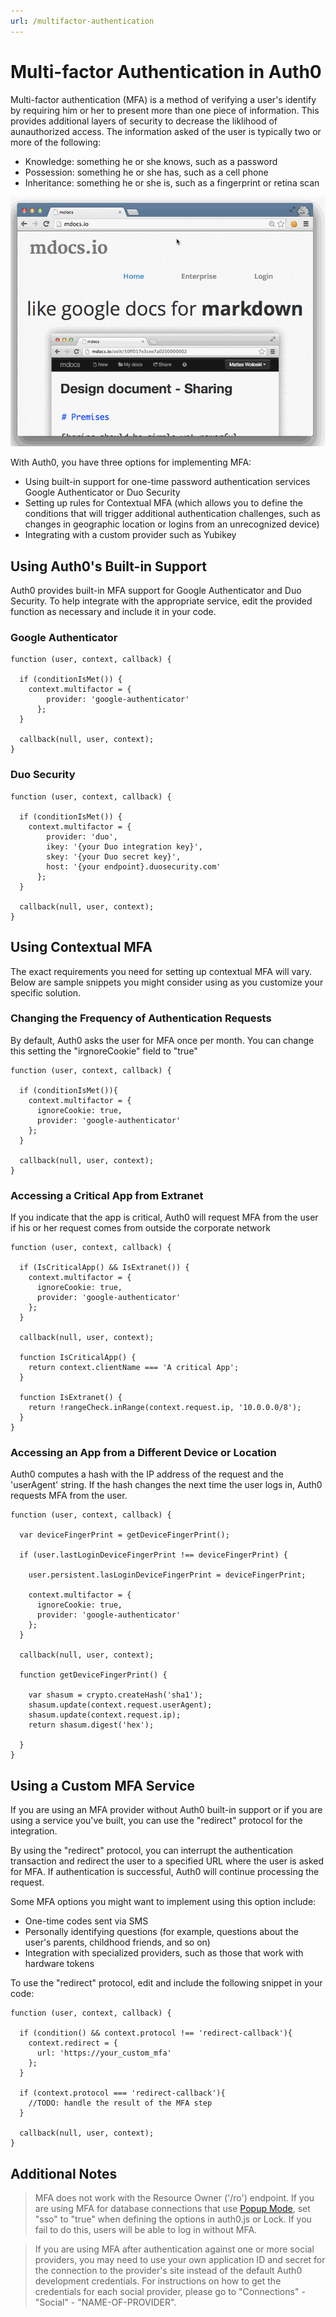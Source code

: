 ```yaml
---
url: /multifactor-authentication
---
```


# Multi-factor Authentication in Auth0

Multi-factor authentication (MFA) is a method of verifying a user's identify by requiring him or her to present more than one piece of information. This provides additional layers of security to decrease the liklihood of aunauthorized access. The information asked of the user is typically two or more of the following:

* Knowledge: something he or she knows, such as a password
* Possession: something he or she has, such as a cell phone
* Inheritance: something he or she is, such as a fingerprint or retina scan

![](/media/articles/mfa/duo.gif)

With Auth0, you have three options for implementing MFA:

* Using built-in support for one-time password authentication services Google Authenticator or Duo Security
* Setting up rules for Contextual MFA (which allows you to define the conditions that will trigger additional authentication challenges, such as changes in geographic location or logins from an unrecognized device)
* Integrating with a custom provider such as Yubikey

## Using Auth0's Built-in Support 

Auth0 provides built-in MFA support for Google Authenticator and Duo Security. To help integrate with the appropriate service, edit the provided function as necessary and include it in your code.

### Google Authenticator

```
function (user, context, callback) {

  if (conditionIsMet()) {
    context.multifactor = {
        provider: 'google-authenticator'
      };
  }

  callback(null, user, context);
}
```

### Duo Security

```
function (user, context, callback) {

  if (conditionIsMet()) {
    context.multifactor = {
        provider: 'duo',
        ikey: '{your Duo integration key}',
        skey: '{your Duo secret key}',
        host: '{your endpoint}.duosecurity.com'
      };
  }

  callback(null, user, context);
}
```

## Using Contextual MFA

The exact requirements you need for setting up contextual MFA will vary. Below are sample snippets you might consider using as you customize your specific solution.

### Changing the Frequency of Authentication Requests

By default, Auth0 asks the user for MFA once per month. You can change this setting the "irgnoreCookie" field to "true"

```
function (user, context, callback) {

  if (conditionIsMet()){
    context.multifactor = {
      ignoreCookie: true,
      provider: 'google-authenticator'
    };
  }

  callback(null, user, context);
}
```

### Accessing a Critical App from Extranet

If you indicate that the app is critical, Auth0 will request MFA from the user if his or her request comes from outside the corporate network

```
function (user, context, callback) {

  if (IsCriticalApp() && IsExtranet()) {
    context.multifactor = {
      ignoreCookie: true,
      provider: 'google-authenticator'
    };
  }

  callback(null, user, context);

  function IsCriticalApp() {
    return context.clientName === 'A critical App';
  }

  function IsExtranet() {
    return !rangeCheck.inRange(context.request.ip, '10.0.0.0/8');
  }
}
```

### Accessing an App from a Different Device or Location

Auth0 computes a hash with the IP address of the request and the 'userAgent' string. If the hash changes the next time the user logs in, Auth0 requests MFA from the user.

```
function (user, context, callback) {

  var deviceFingerPrint = getDeviceFingerPrint();

  if (user.lastLoginDeviceFingerPrint !== deviceFingerPrint) {

    user.persistent.lasLoginDeviceFingerPrint = deviceFingerPrint;

    context.multifactor = {
      ignoreCookie: true,
      provider: 'google-authenticator'
    };
  }

  callback(null, user, context);

  function getDeviceFingerPrint() {

    var shasum = crypto.createHash('sha1');
    shasum.update(context.request.userAgent);
    shasum.update(context.request.ip);
    return shasum.digest('hex');

  }
}
```

## Using a Custom MFA Service

If you are using an MFA provider without Auth0 built-in support or if you are using a service you've built, you can use the "redirect" protocol for the integration.

By using the "redirect" protocol, you can interrupt the authentication transaction and redirect the user to a specified URL where the user is asked for MFA. If authentication is successful, Auth0 will continue processing the request.

Some MFA options you might want to implement using this option include:

* One-time codes sent via SMS
* Personally identifying questions (for example, questions about the user's parents, childhood friends, and so on)
* Integration with specialized providers, such as those that work with hardware tokens

To use the "redirect" protocol, edit and include the following snippet in your code:

```
function (user, context, callback) {

  if (condition() && context.protocol !== 'redirect-callback'){
    context.redirect = {
      url: 'https://your_custom_mfa'
    };
  }

  if (context.protocol === 'redirect-callback'){
    //TODO: handle the result of the MFA step
  }

  callback(null, user, context);
}
```

## Additional Notes

> MFA does not work with the Resource Owner ('/ro') endpoint. If you are using MFA for database connections that use [Popup Mode](https://github.com/auth0/auth0.js#popup-mode), set "sso" to "true" when defining the options in auth0.js or Lock. If you fail to do this, users will be able to log in without MFA.

> If you are using MFA after authentication against one or more social providers, you may need to use your own application ID and secret for the connection to the provider's site instead of the default Auth0 development credentials. For instructions on how to get the credentials for each social provider, please go to "Connections" - "Social" - "NAME-OF-PROVIDER".